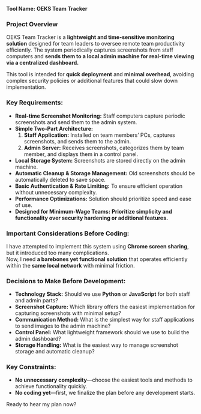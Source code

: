 **Tool Name:** **OEKS Team Tracker**  

### **Project Overview**  
OEKS Team Tracker is a **lightweight and time-sensitive monitoring solution** designed for team leaders to oversee remote team productivity efficiently. The system periodically captures screenshots from staff computers and **sends them to a local admin machine for real-time viewing via a centralized dashboard.**  

This tool is intended for **quick deployment** and **minimal overhead**, avoiding complex security policies or additional features that could slow down implementation.  

### **Key Requirements:**  
- **Real-time Screenshot Monitoring:** Staff computers capture periodic screenshots and send them to the admin system.  
- **Simple Two-Part Architecture:**  
  1. **Staff Application:** Installed on team members’ PCs, captures screenshots, and sends them to the admin.  
  2. **Admin Server:** Receives screenshots, categorizes them by team member, and displays them in a control panel.  
- **Local Storage System:** Screenshots are stored directly on the admin machine.  
- **Automatic Cleanup & Storage Management:** Old screenshots should be automatically deleted to save space.  
- **Basic Authentication & Rate Limiting:** To ensure efficient operation without unnecessary complexity.  
- **Performance Optimizations:** Solution should prioritize speed and ease of use.  
- **Designed for Minimum-Wage Teams:** **Prioritize simplicity and functionality over security hardening or additional features.**  

### **Important Considerations Before Coding:**  
I have attempted to implement this system using **Chrome screen sharing**, but it introduced too many complications.  
Now, I need **a barebones yet functional solution** that operates efficiently within the **same local network** with minimal friction.  

### **Decisions to Make Before Development:**  
- **Technology Stack:** Should we use **Python** or **JavaScript** for both staff and admin parts?  
- **Screenshot Capture:** Which library offers the easiest implementation for capturing screenshots with minimal setup?  
- **Communication Method:** What is the simplest way for staff applications to send images to the admin machine?  
- **Control Panel:** What lightweight framework should we use to build the admin dashboard?  
- **Storage Handling:** What is the easiest way to manage screenshot storage and automatic cleanup?  

### **Key Constraints:**  
- **No unnecessary complexity**—choose the easiest tools and methods to achieve functionality quickly.  
- **No coding yet**—first, we finalize the plan before any development starts.  

Ready to hear my plan now?